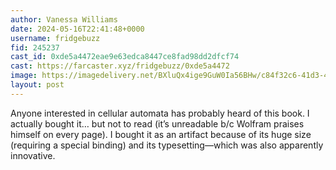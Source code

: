 ```yaml
---
author: Vanessa Williams
date: 2024-05-16T22:41:48+0000
username: fridgebuzz
fid: 245237
cast_id: 0xde5a4472eae9e63edca8447ce8fad98dd2dfcf74
cast: https://farcaster.xyz/fridgebuzz/0xde5a4472
image: https://imagedelivery.net/BXluQx4ige9GuW0Ia56BHw/c84f32c6-41d3-4d55-3455-f643cc806800/original
layout: post
---
```


Anyone interested in cellular automata has probably heard of this book. I actually bought it… but not to read (it’s unreadable b/c Wolfram praises himself on every page). I bought it as an artifact because of its huge size (requiring a special binding) and its typesetting—which was also apparently innovative.

<img src='https://imagedelivery.net/BXluQx4ige9GuW0Ia56BHw/c84f32c6-41d3-4d55-3455-f643cc806800/original' alt='' referrerpolicy='no-referrer'/>
<img src='https://imagedelivery.net/BXluQx4ige9GuW0Ia56BHw/737f515b-037f-4246-50f2-22c129197500/original' alt='' referrerpolicy='no-referrer'/>
